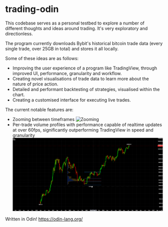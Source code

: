 # trading-odin
This codebase serves as a personal testbed to explore a number of different thoughts and ideas around trading. It's very exploratory and directionless.

The program currently downloads Bybit's historical bitcoin trade data (every single trade, over 25GB in total) and stores it all locally.

Some of these ideas are as follows:
- Improving the user experience of a program like TradingView, through improved UI, performance, granularity and workflow.
- Creating novel visualisations of trade data to learn more about the nature of price action.
- Detailed and performant backtesting of strategies, visualised within the chart.
- Creating a customised interface for executing live trades.

The current notable features are:
- Zooming between timeframes ![Zooming](zoom.gif)
- Per-trade volume profiles with performance capable of realtime updates at over 60fps, significantly outperforming TradingView in speed and granularity ![Volume Profile](volumeprofile.gif)

Written in Odin! https://odin-lang.org/